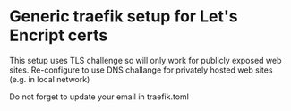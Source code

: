 ﻿# Generic traefik setup for Let's Encript certs

This setup uses TLS challenge so will only work for publicly exposed web sites.
Re-configure to use DNS challange for privately hosted web sites (e.g. in local network)

Do not forget to update your email in traefik.toml

